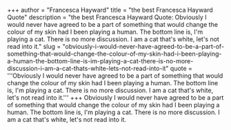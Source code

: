 +++
author = "Francesca Hayward"
title = "the best Francesca Hayward Quote"
description = "the best Francesca Hayward Quote: Obviously I would never have agreed to be a part of something that would change the colour of my skin had I been playing a human. The bottom line is, I'm playing a cat. There is no more discussion. I am a cat that's white, let's not read into it."
slug = "obviously-i-would-never-have-agreed-to-be-a-part-of-something-that-would-change-the-colour-of-my-skin-had-i-been-playing-a-human-the-bottom-line-is-im-playing-a-cat-there-is-no-more-discussion-i-am-a-cat-thats-white-lets-not-read-into-it"
quote = '''Obviously I would never have agreed to be a part of something that would change the colour of my skin had I been playing a human. The bottom line is, I'm playing a cat. There is no more discussion. I am a cat that's white, let's not read into it.'''
+++
Obviously I would never have agreed to be a part of something that would change the colour of my skin had I been playing a human. The bottom line is, I'm playing a cat. There is no more discussion. I am a cat that's white, let's not read into it.
